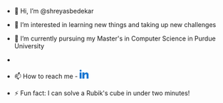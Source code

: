 - 👋 Hi, I’m @shreyasbedekar

- 👀 I’m interested in learning new things and taking up new challenges
  
- 🌱 I’m currently pursuing my Master's in Computer Science in Purdue University
- 
- 📫 How to reach me -
     [<img src="https://raw.githubusercontent.com/teamedwardforever/Readme-Generator/71f25dd8b98329b168142a6b782a107b75eab178/svg/Social/linked-in-alt.svg" alt="LinkedIn" width="20" height="20">](https://www.linkedin.com/in/shreyasbedekar24/)
- ⚡ Fun fact: I can solve a Rubik's cube in under two minutes!

<!---
shreyasbedekar/shreyasbedekar is a ✨ special ✨ repository because its `README.md` (this file) appears on your GitHub profile.
You can click the Preview link to take a look at your changes.
--->
